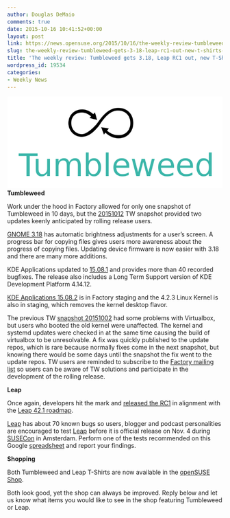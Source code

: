 ```yaml
---
author: Douglas DeMaio
comments: true
date: 2015-10-16 10:41:52+00:00
layout: post
link: https://news.opensuse.org/2015/10/16/the-weekly-review-tumbleweed-gets-3-18-leap-rc1-out-new-t-shirts-in-shop/
slug: the-weekly-review-tumbleweed-gets-3-18-leap-rc1-out-new-t-shirts-in-shop
title: 'The weekly review: Tumbleweed gets 3.18, Leap RC1 out, new T-Shirts in Shop'
wordpress_id: 19534
categories:
- Weekly News
---
```


**[![Tumbleweed-black-green](/wp-content/uploads/2015/10/Tumbleweed-black-green.png)](/wp-content/uploads/2015/10/Tumbleweed-black-green.png)Tumbleweed**

Work under the hood in Factory allowed for only one snapshot of Tumbleweed in 10 days, but the [20151012](http://lists.opensuse.org/opensuse-factory/2015-10/msg00393.html) TW snapshot provided two updates keenly anticipated by rolling release users.

[GNOME 3.18](http://bit.ly/1LdpYHG) has automatic brightness adjustments for a user’s screen. A progress bar for copying files gives users more awareness about the progress of copying files. Updating device firmware is now easier with 3.18 and there are many more additions.

KDE Applications updated to [15.08.1](http://bit.ly/1KcSEww) and provides more than 40 recorded bugfixes. The release also includes a Long Term Support version of KDE Development Platform 4.14.12.

[KDE Applications 15.08.2](http://bit.ly/1jseHKA) is in Factory staging and the 4.2.3 Linux Kernel is also in staging, which removes the kernel desktop flavor.

The previous TW [snapshot 20151002](http://lists.opensuse.org/opensuse-factory/2015-10/msg00103.html) had some problems with Virtualbox, but users who booted the old kernel were unaffected. The kernel and systemd updates were checked in at the same time causing the build of virtualbox to be unresolvable. A fix was quickly published to the update repos, which is rare because normally fixes come in the next snapshot, but knowing there would be some days until the snapshot the fix went to the update repos. TW users are reminded to subscribe to the [Factory mailing list](http://lists.opensuse.org/opensuse-factory/) so users can be aware of TW solutions and participate in the development of the rolling release.<!-- more -->

**Leap**

Once again, developers hit the mark and [released the RC1](http://bit.ly/1G7AdOV) in alignment with the [Leap 42.1 roadmap](https://en.opensuse.org/Roadmap).

[Leap](https://en.opensuse.org/Portal:42.1) has about 70 known bugs so users, blogger and podcast personalities are encouraged to test [Leap](https://en.opensuse.org/Portal:42.1) before it is official release on Nov. 4 during[ SUSECon](http://www.susecon.com) in Amsterdam. Perform one of the tests recommended on this Google [spreadsheet](http://bit.ly/1k9oVjd) and report your findings.

**Shopping**

Both Tumbleweed and Leap T-Shirts are now available in the [openSUSE Shop](https://shop.opensuse.org/).

Both look good, yet the shop can always be improved. Reply below and let us know what items you would like to see in the shop featuring Tumbleweed or Leap.
